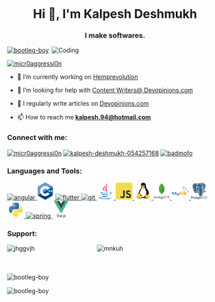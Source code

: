 <h1 align="center">Hi 👋, I'm Kalpesh Deshmukh</h1>
<h3 align="center">I make softwares.</h3>
<img align="right" alt="Coding" width="400" src="https://i.gifer.com/5IPv.gif">

<p align="left"> <a href="https://github.com/ryo-ma/github-profile-trophy"><img src="https://github-profile-trophy.vercel.app/?username=bootleg-boy" alt="bootleg-boy" /></a> </p>

<p align="left"> <a href="https://twitter.com/micr0aggressi0n" target="blank"><img src="https://img.shields.io/twitter/follow/micr0aggressi0n?logo=twitter&style=for-the-badge" alt="micr0aggressi0n" /></a> </p>

- 🔭 I’m currently working on [Hemprevolution](www.hemprevolution.org)

- 🤝 I’m looking for help with [Content Writers@ Devopinions.com](www.devopinions.com)

- 📝 I regularly write articles on [Devopinions.com](Devopinions.com)

- 📫 How to reach me **kalpesh.94@hotmail.com**

<h3 align="left">Connect with me:</h3>
<p align="left">
<a href="https://twitter.com/micr0aggressi0n" target="blank"><img align="center" src="https://raw.githubusercontent.com/rahuldkjain/github-profile-readme-generator/master/src/images/icons/Social/twitter.svg" alt="micr0aggressi0n" height="30" width="40" /></a>
<a href="https://linkedin.com/in/kalpesh-deshmukh-054257168" target="blank"><img align="center" src="https://raw.githubusercontent.com/rahuldkjain/github-profile-readme-generator/master/src/images/icons/Social/linked-in-alt.svg" alt="kalpesh-deshmukh-054257168" height="30" width="40" /></a>
<a href="https://www.hackerrank.com/badmofo" target="blank"><img align="center" src="https://raw.githubusercontent.com/rahuldkjain/github-profile-readme-generator/master/src/images/icons/Social/hackerrank.svg" alt="badmofo" height="30" width="40" /></a>
</p>

<h3 align="left">Languages and Tools:</h3>
<p align="left"> <a href="https://angular.io" target="_blank" rel="noreferrer"> <img src="https://angular.io/assets/images/logos/angular/angular.svg" alt="angular" width="40" height="40"/> </a> <a href="https://www.w3schools.com/cpp/" target="_blank" rel="noreferrer"> <img src="https://raw.githubusercontent.com/devicons/devicon/master/icons/cplusplus/cplusplus-original.svg" alt="cplusplus" width="40" height="40"/> </a> <a href="https://flutter.dev" target="_blank" rel="noreferrer"> <img src="https://www.vectorlogo.zone/logos/flutterio/flutterio-icon.svg" alt="flutter" width="40" height="40"/> </a> <a href="https://git-scm.com/" target="_blank" rel="noreferrer"> <img src="https://www.vectorlogo.zone/logos/git-scm/git-scm-icon.svg" alt="git" width="40" height="40"/> </a> <a href="https://www.java.com" target="_blank" rel="noreferrer"> <img src="https://raw.githubusercontent.com/devicons/devicon/master/icons/java/java-original.svg" alt="java" width="40" height="40"/> </a> <a href="https://developer.mozilla.org/en-US/docs/Web/JavaScript" target="_blank" rel="noreferrer"> <img src="https://raw.githubusercontent.com/devicons/devicon/master/icons/javascript/javascript-original.svg" alt="javascript" width="40" height="40"/> </a> <a href="https://www.linux.org/" target="_blank" rel="noreferrer"> <img src="https://raw.githubusercontent.com/devicons/devicon/master/icons/linux/linux-original.svg" alt="linux" width="40" height="40"/> </a> <a href="https://www.mongodb.com/" target="_blank" rel="noreferrer"> <img src="https://raw.githubusercontent.com/devicons/devicon/master/icons/mongodb/mongodb-original-wordmark.svg" alt="mongodb" width="40" height="40"/> </a> <a href="https://www.mysql.com/" target="_blank" rel="noreferrer"> <img src="https://raw.githubusercontent.com/devicons/devicon/master/icons/mysql/mysql-original-wordmark.svg" alt="mysql" width="40" height="40"/> </a> <a href="https://www.postgresql.org" target="_blank" rel="noreferrer"> <img src="https://raw.githubusercontent.com/devicons/devicon/master/icons/postgresql/postgresql-original-wordmark.svg" alt="postgresql" width="40" height="40"/> </a> <a href="https://www.python.org" target="_blank" rel="noreferrer"> <img src="https://raw.githubusercontent.com/devicons/devicon/master/icons/python/python-original.svg" alt="python" width="40" height="40"/> </a> <a href="https://spring.io/" target="_blank" rel="noreferrer"> <img src="https://www.vectorlogo.zone/logos/springio/springio-icon.svg" alt="spring" width="40" height="40"/> </a> <a href="https://vuejs.org/" target="_blank" rel="noreferrer"> <img src="https://raw.githubusercontent.com/devicons/devicon/master/icons/vuejs/vuejs-original-wordmark.svg" alt="vuejs" width="40" height="40"/> </a> </p>

<h3 align="left">Support:</h3>
<p><a href="https://www.buymeacoffee.com/ jhggvjh"> <img align="left" src="https://cdn.buymeacoffee.com/buttons/v2/default-yellow.png" height="50" width="210" alt=" jhggvjh" /></a><a href="https://ko-fi.com/mnkuh"> <img align="left" src="https://cdn.ko-fi.com/cdn/kofi3.png?v=3" height="50" width="210" alt="mnkuh" /></a></p><br><br>

<p>&nbsp;<img align="center" src="https://github-readme-stats.vercel.app/api?username=bootleg-boy&show_icons=true&locale=en" alt="bootleg-boy" /></p>

<p><img align="center" src="https://github-readme-streak-stats.herokuapp.com/?user=bootleg-boy&" alt="bootleg-boy" /></p>
